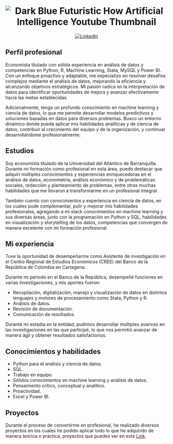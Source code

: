 # <div align='center'> ![Dark Blue Futuristic How Artificial Intelligence Youtube Thumbnail](https://github.com/JuankTS/JuankTS/assets/166193432/ec6cf1af-51e5-48b0-be7e-fe6d982ddc18)
</div>
<div align="center">
  <a href='https://www.linkedin.com/in/juan-camilo-torres-salas-907749265/'>
    <img src="https://img.shields.io/badge/LinkedIn-0077B5?style=for-the-badge&logo=linkedin&logoColor=white" alt="LinkedIn"/>
  </a>
</div>

## Perfil profesional

Economista titulado con sólida experiencia en análisis de datos y competencias en Python, R, Machine Learning, Stata, MySQL y Power BI. Con un enfoque proactivo y adaptable, me especializo en resolver desafíos complejos mediante el análisis de datos, mejorando la eficiencia y alcanzando objetivos estratégicos. Mi pasión radica en la interpretación de datos para identificar oportunidades de mejora y avanzar efectivamente hacia las metas establecidas.

Adicionalmente, tengo un profundo conocimiento en machine learning y ciencia de datos, lo que me permite desarrollar modelos predictivos y soluciones basadas en datos para diversos problemas. Busco un entorno dinámico donde pueda aplicar mis habilidades analíticas y de ciencia de datos, contribuir al crecimiento del equipo y de la organización, y continuar desarrollándome profesionalmente.

## Estudios

Soy economista titulado de la Universidad del Atlántico de Barranquilla. Durante mi formación como profesional en esta área, puedo destacar que adquirí múltiples conocimientos y experiencias enriquecedoras en el análisis de datos, econometría, análisis económico y de problemáticas sociales, redacción y planteamiento de problemas, entre otras muchas habilidades que me llevaron a transformarme en un profesional integral.

También cuento con conocimientos y experiencia en ciencia de datos, en los cuales pude complementar, pulir y mejorar mis habilidades profesionales, agregando a mi stack conocimientos en machine learning y sus diversas áreas, junto con la programación en Python y SQL, habilidades en visualización y storytelling de los datos, competencias que convergen de manera excelente con mi formación profesional.

## Mi experiencia

Tuve la oportunidad de desempeñarme como Asistente de investigación en el Centro Regional de Estudios Económicos (CREE) del Banco de la República de Colombia en Cartagena.

Durante mi periodo en el Banco de la República, desempeñé funciones en varias investigaciones, y mis aportes fueron:
- Recopilación, digitalización, manejo y visualización de datos en distintos lenguajes y motores de procesamiento como Stata, Python y R.
- Análisis de datos.
- Revisión de documentación.
- Comunicación de resultados.

Durante mi estadía en la entidad, pudimos desarrollar múltiples avances en las investigaciones en las que participé, lo que nos permitió avanzar de manera ágil y obtener resultados satisfactorios.

## Conocimientos y habilidades
- Python para el análisis y ciencia de datos.
- SQL.
- Trabajo en equipo.
- Sólidos conocimientos en machine learning y análisis de datos.
- Pensamiento crítico, conceptual y analítico.
- Proactividad.
- Excel y Power BI.

## Proyectos
Durante el proceso de convertirme en profesional, he realizado diversos proyectos en los cuales he podido aplicar todo lo que he adquirido de manera teórica o práctica, proyectos que puedes ver en este [Link](https://github.com/JuankTS?tab=repositories).
